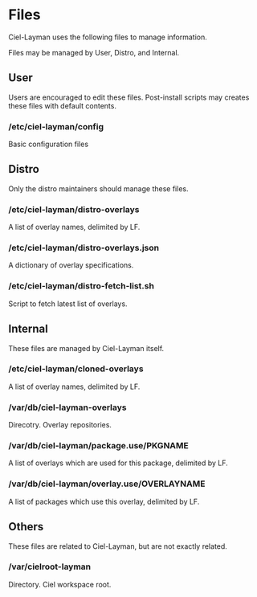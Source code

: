# Files

Ciel-Layman uses the following files to manage information.

Files may be managed by User, Distro, and Internal.




## User

Users are encouraged to edit these files. Post-install scripts may creates these files with default contents.

### /etc/ciel-layman/config

Basic configuration files





## Distro

Only the distro maintainers should manage these files.

### /etc/ciel-layman/distro-overlays

A list of overlay names, delimited by LF.

### /etc/ciel-layman/distro-overlays.json

A dictionary of overlay specifications.

### /etc/ciel-layman/distro-fetch-list.sh

Script to fetch latest list of overlays.



## Internal

These files are managed by Ciel-Layman itself.

### /etc/ciel-layman/cloned-overlays

A list of overlay names, delimited by LF.

### /var/db/ciel-layman-overlays

Direcotry. Overlay repositories.

### /var/db/ciel-layman/package.use/PKGNAME

A list of overlays which are used for this package, delimited by LF.

### /var/db/ciel-layman/overlay.use/OVERLAYNAME

A list of packages which use this overlay, delimited by LF.




## Others

These files are related to Ciel-Layman, but are not exactly related.

### /var/cielroot-layman

Directory. Ciel workspace root.


